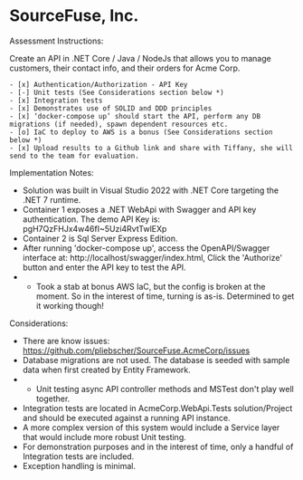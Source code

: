 # SourceFuse, Inc. 

Assessment Instructions: 

Create an API in .NET Core / Java / NodeJs that allows you to manage customers, their contact info, and their orders for Acme Corp.

    - [x] Authentication/Authorization - API Key
    - [-] Unit tests (See Considerations section below *)
    - [x] Integration tests
    - [x] Demonstrates use of SOLID and DDD principles
    - [x] ‘docker-compose up’ should start the API, perform any DB migrations (if needed), spawn dependent resources etc.
    - [o] IaC to deploy to AWS is a bonus (See Considerations section below *)
    - [x] Upload results to a Github link and share with Tiffany, she will send to the team for evaluation.

Implementation Notes:

- Solution was built in Visual Studio 2022 with .NET Core targeting the .NET 7 runtime.
- Container 1 exposes a .NET WebApi with Swagger and API key authentication. The demo API Key is: pgH7QzFHJx4w46fI~5Uzi4RvtTwlEXp
- Container 2 is Sql Server Express Edition.
- After running 'docker-compose up', access the OpenAPI/Swagger interface at: http://localhost/swagger/index.html, Click the 'Authorize' button and enter the API key to test the API.
- * Took a stab at bonus AWS IaC, but the config is broken at the moment. So in the interest of time, turning is as-is. Determined to get it working though!

Considerations:

- There are know issues: https://github.com/pliebscher/SourceFuse.AcmeCorp/issues
- Database migrations are not used. The database is seeded with sample data when first created by Entity Framework.
- * Unit testing async API controller methods and MSTest don't play well together.
- Integration tests are located in AcmeCorp.WebApi.Tests solution/Project and should be executed against a running API instance.
- A more complex version of this system would include a Service layer that would include more robust Unit testing.
- For demonstration purposes and in the interest of time, only a handful of Integration tests are included.
- Exception handling is minimal.


